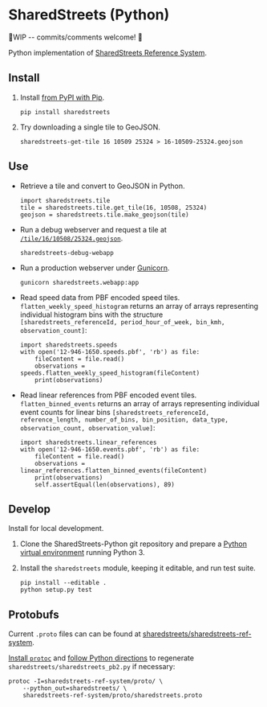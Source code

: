 # SharedStreets (Python)

🚧WIP -- commits/comments welcome! 🚧

Python implementation of [SharedStreets Reference System](https://github.com/sharedstreets/sharedstreets-ref-system).

## Install

1.  Install [from PyPI with Pip](https://packaging.python.org/tutorials/installing-packages/#installing-from-pypi).
    
        pip install sharedstreets

2.  Try downloading a single tile to GeoJSON.

        sharedstreets-get-tile 16 10509 25324 > 16-10509-25324.geojson

## Use

-   Retrieve a tile and convert to GeoJSON in Python.

        import sharedstreets.tile
        tile = sharedstreets.tile.get_tile(16, 10508, 25324)
        geojson = sharedstreets.tile.make_geojson(tile)

-   Run a debug webserver and request a tile at [`/tile/16/10508/25324.geojson`](http://127.0.0.1:5000/tile/16/10508/25324.geojson).

        sharedstreets-debug-webapp

-   Run a production webserver under [Gunicorn](http://gunicorn.org/).

        gunicorn sharedstreets.webapp:app

-   Read speed data from PBF encoded speed tiles. `flatten_weekly_speed_histogram` returns an array of arrays representing individual histogram bins with the structure `[sharedstreets_referenceId, period_hour_of_week, bin_kmh, observation_count]`: 

        import sharedstreets.speeds
        with open('12-946-1650.speeds.pbf', 'rb') as file:
            fileContent = file.read()
            observations = speeds.flatten_weekly_speed_histogram(fileContent)
            print(observations)

-   Read linear references from PBF encoded event tiles. `flatten_binned_events` returns an array of arrays representing individual event counts for linear bins `[sharedstreets_referenceId, reference_length, number_of_bins, bin_position, data_type, observation_count, observation_value]`: 

        import sharedstreets.linear_references
        with open('12-946-1650.events.pbf', 'rb') as file:
            fileContent = file.read()
            observations = linear_references.flatten_binned_events(fileContent)
            print(observations)
            self.assertEqual(len(observations), 89)

## Develop

Install for local development.

1.  Clone the SharedStreets-Python git repository and prepare a
    [Python virtual environment](http://docs.python-guide.org/en/latest/dev/virtualenvs/#virtualenv) running Python 3.

2.  Install the `sharedstreets` module, keeping it editable, and run test suite.
    
        pip install --editable .
        python setup.py test

## Protobufs

Current `.proto` files can can be found at
[sharedstreets/sharedstreets-ref-system](https://github.com/sharedstreets/sharedstreets-ref-system/tree/master/proto).

[Install `protoc`](https://github.com/google/protobuf) and
[follow Python directions](https://developers.google.com/protocol-buffers/docs/reference/python-generated#invocation)
to regenerate `sharedstreets/sharedstreets_pb2.py` if necessary:

    protoc -I=sharedstreets-ref-system/proto/ \
        --python_out=sharedstreets/ \
        sharedstreets-ref-system/proto/sharedstreets.proto
